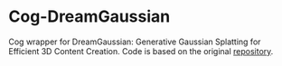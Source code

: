 # Cog-DreamGaussian
Cog wrapper for DreamGaussian: Generative Gaussian Splatting for Efficient 3D Content Creation. Code is based on the original [repository](https://github.com/dreamgaussian/dreamgaussian).
